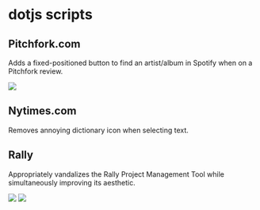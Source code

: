 # dotjs scripts


## Pitchfork.com

Adds a fixed-positioned button to find an artist/album in Spotify when on a Pitchfork review.

<img src="http://f.cl.ly/items/3S312u3G3y323c183V1Y/Screen%20Shot%202011-10-11%20at%2011.02.24%20AM.png" />

## Nytimes.com

Removes annoying dictionary icon when selecting text.

## Rally

Appropriately vandalizes the Rally Project Management Tool while simultaneously improving its aesthetic.

<img src="http://f.cl.ly/items/0N2e3n2d3d372t3r0X0l/Screen%20Shot%202011-10-11%20at%2011.00.38%20AM.png" />

<img src="http://f.cl.ly/items/0a0L213g3L0m2D2N0O0P/Screen%20Shot%202011-10-11%20at%2011.04.51%20AM.png" />

